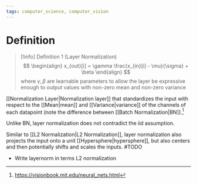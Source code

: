 ```yaml
---
tags: computer_science, computer_vision
---
```


# Definition

> [!info] Definition 1 (Layer Normalization)
> $$
> \begin{align}
> x_{out}[i] = \gamma \frac{x_{in}[i] - \mu}{\sigma} + \beta
> \end{align}
> $$
> where $\gamma, \beta$ are learnable parameters to allow the layer be expressive enough to output values with non-zero mean and non-zero variance

[[Normalization Layer|Normalization layer]] that standardizes the input with respect to the [[Mean|mean]] and [[Variance|variance]] of the channels of each datapoint (note the difference between [[Batch Normalization|BN]].[^1]

Unlike BN, layer normalization does not contradict the iid assumption.

Similar to [[L2 Normalization|L2 Normalization]], layer normalization also projects the input onto a unit [[Hypersphere|hypersphere]], but also centers and then potentially shifts and scales the inputs.
#TODO 
- Write layernorm in terms L2 normalization

[^1]: https://visionbook.mit.edu/neural_nets.html